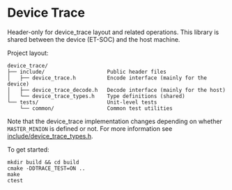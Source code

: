 # Device Trace

Header-only for device_trace layout and related operations.
This library is shared between the device (ET-SOC) and the host machine.

Project layout:

    device_trace/
    ├── include/                    Public header files
    │   ├── device_trace.h          Encode interface (mainly for the device)
    │   ├── device_trace_decode.h   Decode interface (mainly for the host)
    │   └── device_trace_types.h    Type definitions (shared)
    └── tests/                      Unit-level tests
        └── common/                 Common test utilities

Note that the device_trace implementation changes depending on whether `MASTER_MINION` is defined or not.
For more information see [include/device_trace_types.h](include/device_trace_types.h).

To get started:

    mkdir build && cd build
    cmake -DDTRACE_TEST=ON ..
    make
    ctest
